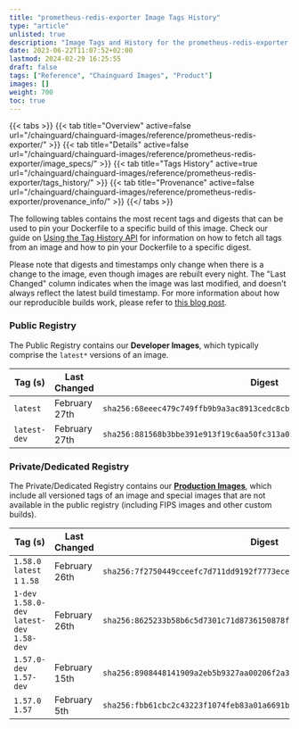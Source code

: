 ```yaml
---
title: "prometheus-redis-exporter Image Tags History"
type: "article"
unlisted: true
description: "Image Tags and History for the prometheus-redis-exporter Chainguard Image"
date: 2023-06-22T11:07:52+02:00
lastmod: 2024-02-29 16:25:55
draft: false
tags: ["Reference", "Chainguard Images", "Product"]
images: []
weight: 700
toc: true
---
```


{{< tabs >}}
{{< tab title="Overview" active=false url="/chainguard/chainguard-images/reference/prometheus-redis-exporter/" >}}
{{< tab title="Details" active=false url="/chainguard/chainguard-images/reference/prometheus-redis-exporter/image_specs/" >}}
{{< tab title="Tags History" active=true url="/chainguard/chainguard-images/reference/prometheus-redis-exporter/tags_history/" >}}
{{< tab title="Provenance" active=false url="/chainguard/chainguard-images/reference/prometheus-redis-exporter/provenance_info/" >}}
{{</ tabs >}}

The following tables contains the most recent tags and digests that can be used to pin your Dockerfile to a specific build of this image. Check our guide on [Using the Tag History API](/chainguard/chainguard-images/using-the-tag-history-api/) for information on how to fetch all tags from an image and how to pin your Dockerfile to a specific digest.

Please note that digests and timestamps only change when there is a change to the image, even though images are rebuilt every night. The "Last Changed" column indicates when the image was last modified, and doesn't always reflect the latest build timestamp. For more information about how our reproducible builds work, please refer to [this blog post](https://www.chainguard.dev/unchained/reproducing-chainguards-reproducible-image-builds).

### Public Registry
The Public Registry contains our **Developer Images**, which typically comprise the `latest*` versions of an image.

| Tag (s)       | Last Changed  | Digest                                                                    |
|---------------|---------------|---------------------------------------------------------------------------|
|  `latest`     | February 27th | `sha256:68eeec479c749ffb9b9a3ac8913cedc8cb067040675570d721bc1d2f39051a02` |
|  `latest-dev` | February 27th | `sha256:881568b3bbe391e913f19c6aa50fc313a0855a0cfdcd2cbe5beb6659b76c4482` |


### Private/Dedicated Registry
The Private/Dedicated Registry contains our **[Production Images](https://www.chainguard.dev/chainguard-images)**, which include all versioned tags of an image and special images that are not available in the public registry (including FIPS images and other custom builds).

| Tag (s)                                       | Last Changed  | Digest                                                                    |
|-----------------------------------------------|---------------|---------------------------------------------------------------------------|
|  `1.58.0` `latest` `1` `1.58`                 | February 26th | `sha256:7f2750449cceefc7d711dd9192f7773eceff09389f0205fc4db2fe18e66ebd25` |
|  `1-dev` `1.58.0-dev` `latest-dev` `1.58-dev` | February 26th | `sha256:8625233b58b6c5d7301c71d8736150878f38d0525c76ad2a10c53d1d83b261d2` |
|  `1.57.0-dev` `1.57-dev`                      | February 15th | `sha256:8908448141909a2eb5b9327aa00206f2a3bc42f3510a5c8af38917f94566bac4` |
|  `1.57.0` `1.57`                              | February 5th  | `sha256:fbb61cbc2c43223f1074feb83a01a6691bb7cac5545d5296a2c32f20565c816a` |

